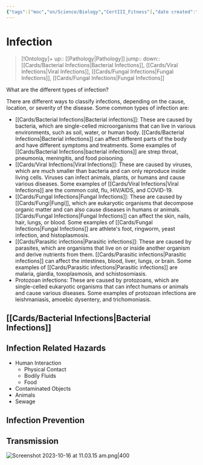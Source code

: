 ```yaml
---
{"tags":["moc","on/Science/Biology","CertIII_Fitness"],"date created":"2022-04-07 Thu","edited":"2023-04-06 Thu","dg-publish":true,"permalink":"/cards/infection/","dgPassFrontmatter":true}
---
```


# Infection

> [!Ontology]+
> up:: [[Pathology\|Pathology]]
> jump::
> down:: [[Cards/Bacterial Infections\|Bacterial Infections]], [[Cards/Viral Infections\|Viral Infections]], [[Cards/Fungal Infections\|Fungal Infections]], [[Cards/Fungal Infections\|Fungal Infections]]



What are the different types of infection?


There are different ways to classify infections, depending on the cause, location, or severity of the disease. Some common types of infection are:

- [[Cards/Bacterial Infections\|Bacterial infections]]: These are caused by bacteria, which are single-celled microorganisms that can live in various environments, such as soil, water, or human body. [[Cards/Bacterial Infections\|Bacterial infections]] can affect different parts of the body and have different symptoms and treatments. Some examples of [[Cards/Bacterial Infections\|bacterial infections]] are strep throat, pneumonia, meningitis, and food poisoning.
- [[Cards/Viral Infections\|Viral Infections]]: These are caused by viruses, which are much smaller than bacteria and can only reproduce inside living cells. Viruses can infect animals, plants, or humans and cause various diseases. Some examples of [[Cards/Viral Infections\|Viral Infections]] are the common cold, flu, HIV/AIDS, and COVID-19.
- [[Cards/Fungal Infections\|Fungal Infections]]: These are caused by [[Cards/Fungi\|Fungi]], which are eukaryotic organisms that decompose organic matter and can also cause diseases in humans or animals. [[Cards/Fungal Infections\|Fungal Infections]] can affect the skin, nails, hair, lungs, or blood. Some examples of [[Cards/Fungal Infections\|Fungal Infections]] are athlete's foot, ringworm, yeast infection, and histoplasmosis.
- [[Cards/Parasitic infections\|Parasitic infections]]: These are caused by parasites, which are organisms that live on or inside another organism and derive nutrients from them. [[Cards/Parasitic infections\|Parasitic infections]] can affect the intestines, blood, liver, lungs, or brain. Some examples of [[Cards/Parasitic infections\|Parasitic infections]] are malaria, giardia, toxoplasmosis, and schistosomiasis.
- Protozoan infections: These are caused by protozoans, which are single-celled eukaryotic organisms that can infect humans or animals and cause various diseases. Some examples of protozoan infections are leishmaniasis, amoebic dysentery, and trichomoniasis.


## [[Cards/Bacterial Infections\|Bacterial Infections]]

## Infection Related Hazards
-   Human Interaction
    -   Physical Contact
    -   Bodily Fluids
    -   Food
-   Contaminated Objects
-   Animals
-   Sewage

## Infection Prevention

## Transmission
![Screenshot 2023-10-16 at 11.03.15 am.png|400](/img/user/Extras/Images/Screenshot%202023-10-16%20at%2011.03.15%20am.png)